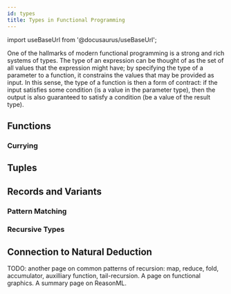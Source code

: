 ```yaml
---
id: types
title: Types in Functional Programming
---
```

import useBaseUrl from '@docusaurus/useBaseUrl';

One of the hallmarks of modern functional programming is a strong and rich
systems of types. The type of an expression can be thought of as the set of all
values that the expression might have; by specifying the type of a parameter to
a function, it constrains the values that may be provided as input. In this
sense, the type of a function is then a form of contract: if the input satisfies
some condition (is a value in the parameter type), then the output is also
guaranteed to satisfy a condition (be a value of the result type).

## Functions

### Currying

## Tuples

## Records and Variants

### Pattern Matching

### Recursive Types

## Connection to Natural Deduction

TODO: another page on common patterns of recursion: map, reduce, fold, accumulator,
auxilliary function, tail-recursion. A page on functional graphics. A summary page
on ReasonML.